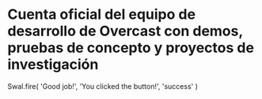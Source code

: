 # Cuenta oficial del equipo de desarrollo de Overcast con demos, pruebas de concepto y proyectos de investigación
Swal.fire(
  'Good job!',
  'You clicked the button!',
  'success'
)

